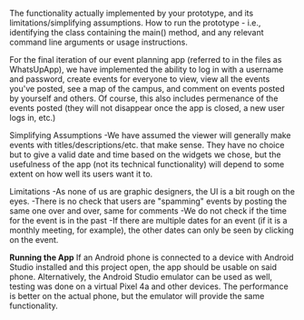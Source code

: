 The functionality actually implemented by your prototype, and its limitations/simplifying assumptions.
How to run the prototype - i.e., identifying the class containing the main() method, and any relevant command line arguments or usage instructions.
 
For the final iteration of our event planning app (referred to in the files as WhatsUpApp), we have implemented the ability to log in with a username and password, create events for everyone to view, view all the events you've posted, see a map of the campus, and comment on events posted by yourself and others. Of course, this also includes permenance of the events posted (they will not disappear once the app is closed, a new user logs in, etc.)
 
Simplifying Assumptions
-We have assumed the viewer will generally make events with titles/descriptions/etc. that make sense. They have no choice but to give a valid date and time based on the widgets we chose, but the usefulness of the app (not its technical functionality) will depend to some extent on how well its users want it to.
 
Limitations
-As none of us are graphic designers, the UI is a bit rough on the eyes.
-There is no check that users are "spamming" events by posting the same one over and over, same for comments
-We do not check if the time for the event is in the past
-If there are multiple dates for an event (if it is a monthly meeting, for example), the other dates can only be seen by clicking on the event.
 
**Running the App**
If an Android phone is connected to a device with Android Studio installed and this project open, the app should be usable on said phone. Alternatively, the Android Studio emulator can be used as well, testing was done on a virtual Pixel 4a and other devices. The performance is better on the actual phone, but the emulator will provide the same functionality.
 
 
 


